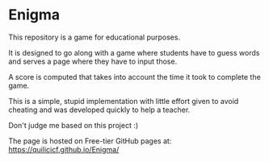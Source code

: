 # Enigma

This repository is a game for educational purposes. 

It is designed to go along with a game where students have to guess words and serves a page where they have to input those.

A score is computed that takes into account the time it took to complete the game.

This is a simple, stupid implementation with little effort given to avoid cheating and was developed quickly to help a teacher.

Don't judge me based on this project :)

The page is hosted on Free-tier GitHub pages at: https://quilicicf.github.io/Enigma/
